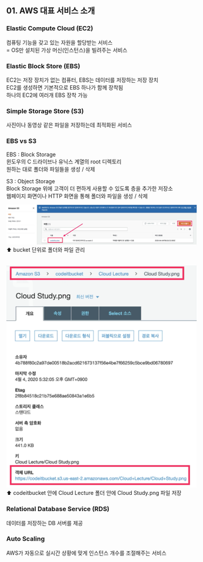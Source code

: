 ## 01. AWS 대표 서비스 소개

### Elastic Compute Cloud (EC2)
컴퓨팅 기능을 갖고 있는 자원을 할당받는 서비스  
= OS만 설치된 가상 머신(인스턴스)을 빌려주는 서비스

### Elastic Block Store (EBS)
EC2는 저장 장치가 없는 컴퓨터, EBS는 데이터를 저장하는 저장 장치  
EC2를 생성하면 기본적으로 EBS 하나가 함께 장착됨  
하나의 EC2에 여러개 EBS 장착 가능

### Simple Storage Store (S3)
사진이나 동영상 같은 파일을 저장하는데 최적화된 서비스

### EBS vs S3
EBS : Block Storage  
윈도우의 C 드라이브나 유닉스 계열의 root 디렉토리  
원하는 대로 폴더와 파일들을 생성 / 삭제  

S3 : Object Storage  
Block Storage 위에 고객이 더 편하게 사용할 수 있도록 층을 추가한 저장소  
웹페이지 화면이나 HTTP 화면을 통해 폴더와 파일을 생성 / 삭제  

![s3 bucket](aws_s3_bucket.png)  
⬆️ bucket 단위로 폴더와 파일 관리  
<br>

![s3 bucket](aws_s3_file.png)  
⬆️ codeitbucket 안에 Cloud Lecture 폴더 안에 Cloud Study.png 파일 저장

### Relational Database Service (RDS)
데이터를 저장하는 DB 서버를 제공

### Auto Scaling
AWS가 자동으로 실시간 상황에 맞게 인스턴스 개수를 조절해주는 서비스  
